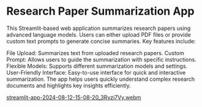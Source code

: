 # Research Paper Summarization App

This Streamlit-based web application summarizes research papers using advanced language models. Users can either upload PDF files or provide custom text prompts to generate concise summaries. Key features include:

File Upload: Summarizes text from uploaded research papers.
Custom Prompt: Allows users to guide the summarization with specific instructions.
Flexible Models: Supports different summarization models and settings.
User-Friendly Interface: Easy-to-use interface for quick and interactive summarization.
The app helps users quickly understand complex research documents and highlights key insights efficiently.


[streamlit-app-2024-08-12-15-08-20_3Ryzi7Vy.webm](https://github.com/user-attachments/assets/71b36548-19f3-477d-ac78-7f09863f1035)
